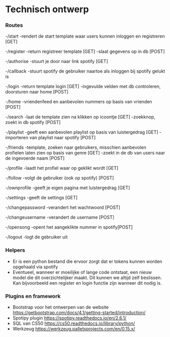 # Technisch ontwerp

### Routes

-/start
    -rendert de start template waar users kunnen inloggen en registreren [GET]

-/register
    -return registreer template [GET]
    -slaat gegevens op in db [POST]

-/authorise
    -stuurt je door naar link spotify [GET]

-/callback
    -stuurt spotify de gebruiker naartoe als inloggen bij spotify gelukt is

-/login
    -return template login [GET]
    -ingevulde velden met db controleren, doorsturen naar home [POST]

-/home
    -vriendenfeed en aanbevolen nummers op basis van vrienden [POST]

-/search
    -laat de template zien na klikken op icoontje [GET]
    -zoekknop, zoekt in db spotify [POST]

-/playlist
    -geeft een aanbevolen playlist op basis van luistergedrag [GET]
    -importeren van playlist naar spotify [POST]

-/friends
    -template, zoeken naar gebruikers, misschien aanbevolen profielen laten zien op basis van genre [GET]
    -zoekt in de db van users naar de ingevoerde naam [POST]

-/profile
    -laadt het profiel waar op geklikt wordt [GET]

-/follow
    -volgt de gebruiker (ook op spotify) [POST]

-/ownprofile
    -geeft je eigen pagina met luistergedrag [GET]

-/settings
    -geeft de settings [GET]

-/changepassword
    -verandert het wachtwoord [POST]

-/changeusername
    -verandert de username [POST]

-/opensong
    -opent het aangeklikte nummer in spotify[POST]

-/logout
    -logt de gebruiker uit

### Helpers

- Er is een python bestand die ervoor zorgt dat er tokens kunnen worden opgehaald via spotify
- Eventueel, wanneer er moeilijke of lange code ontstaat, een nieuw model die dit overzichtelijker maakt. Dit kunnen we altijd zelf beslissen.
  Kan bijvoorbeeld een register en login functie zijn wanneer dit nodig is.

### Plugins en framework

- Bootstrap voor het ontwerpen van de website https://getbootstrap.com/docs/4.1/getting-started/introduction/
- Spotipy plugin https://spotipy.readthedocs.io/en/2.6.1/
- SQL van CS50 https://cs50.readthedocs.io/library/python/
- Werkzeug https://werkzeug.palletsprojects.com/en/0.15.x/


